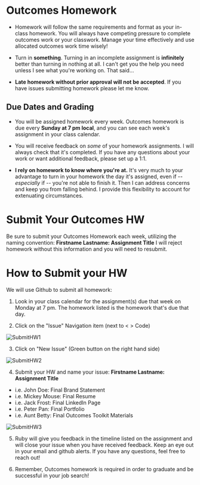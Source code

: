 # Outcomes Homework

- Homework will follow the same requirements and format as your in-class homework. You will always have competing pressure to complete outcomes work or your classwork. Manage your time effectively and use allocated outcomes work time wisely! 

- Turn in **something**. Turning in an incomplete assignment is **infinitely** better than turning in nothing at all. I can't get you the help you need unless I see what you're working on. That said...

- **Late homework without prior approval will not be accepted**. If you have issues submitting homework please let me know.

## Due Dates and Grading

- You will be assigned homework every week. Outcomes homework is due every **Sunday at 7 pm local**, and you can see each week's assignment in your class calendar. 

- You will receive feedback on *some* of your homework assignments. I will always check that it's completed. If you have any questions about your work or want additional feedback, please set up a 1:1. 

- **I rely on homework to know where you're at.** It's very much to your advantage to turn in your homework the day it's assigned, even if -- *especially* if -- you're not able to finish it. Then I can address concerns and keep you from falling behind. I provide this flexibility to account for extenuating circumstances.

# Submit Your Outcomes HW 

Be sure to submit your Outcomes Homework each week, utilizing the naming convention: **Firstname Lastname: Assignment Title** I will reject homework without this information and you will need to resubmit.

# How to Submit your HW 

We will use Github to submit all homework:

1. Look in your class calendar for the assignment(s) due that week on Monday at 7 pm. The homework listed is the homework that's due that day. 

2. Click on the "Issue" Navigation item (next to < > Code) 

![SubmitHW1](https://user-images.githubusercontent.com/18074591/31462600-50b96008-ae9b-11e7-8c15-3e804f73ea87.png)

3. Click on "New Issue" (Green button on the right hand side) 

![SubmitHW2](https://user-images.githubusercontent.com/18074591/31462599-50b0ef4a-ae9b-11e7-8b94-a9cbf3f64275.png)

4. Submit your HW and name your issue: **Firstname Lastname: Assignment Title**

- i.e. John Doe: Final Brand Statement
- i.e. Mickey Mouse: Final Resume 
- i.e. Jack Frost: Final LinkedIn Page
- i.e. Peter Pan: Final Portfolio 
- i.e. Aunt Betty: Final Outcomes Toolkit Materials 

![SubmitHW3](https://user-images.githubusercontent.com/18074591/31462598-50a1e946-ae9b-11e7-81d6-ae02012ea333.png)

5. Ruby will give you feedback in the timeline listed on the assignment and will close your issue when you have received feedback. Keep an eye out in your email and github alerts. If you have any questions, feel free to reach out! 

6. Remember, Outcomes homework is required in order to graduate and be successful in your job search!



